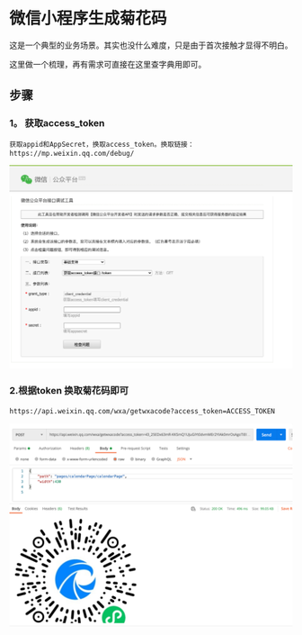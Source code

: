 # 微信小程序生成菊花码

这是一个典型的业务场景。其实也没什么难度，只是由于首次接触才显得不明白。

这里做一个梳理，再有需求可直接在这里查字典用即可。

## 步骤

### 1。 获取access_token

```
获取appid和AppSecret，换取access_token。换取链接：https://mp.weixin.qq.com/debug/
```
![换取token](../images/pic1.png)

### 2.根据token 换取菊花码即可

```
https://api.weixin.qq.com/wxa/getwxacode?access_token=ACCESS_TOKEN
```

![生成](../images/juhua.png)





